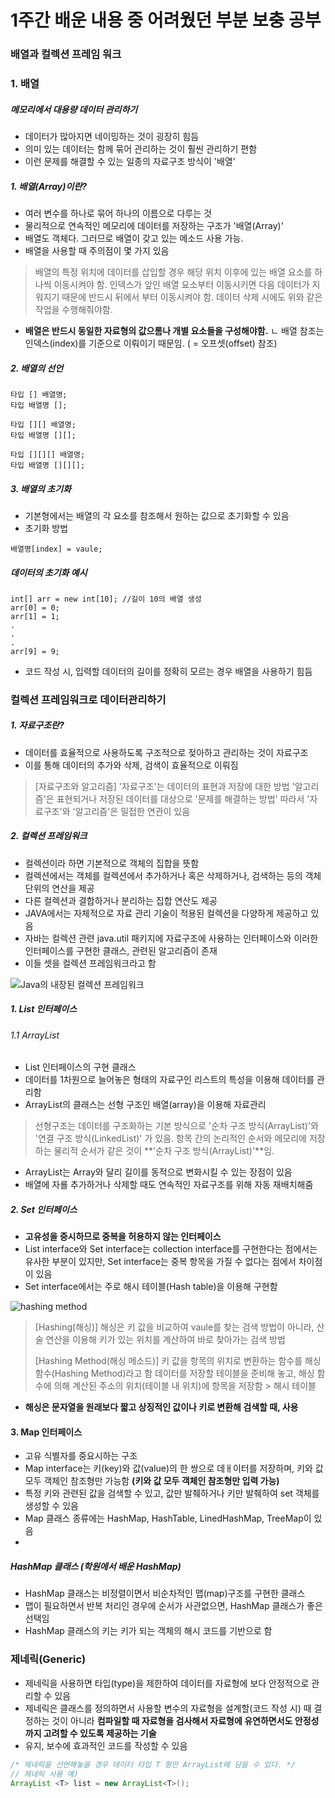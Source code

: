 # 1주간 배운 내용 중 어려웠던 부분 보충 공부
### 배열과 컬렉션 프레임 워크
### 1. 배열
##### 메모리에서 대용량 데이터 관리하기

- 데이터가 많아지면 네이밍하는 것이 굉장히 힘듬
- 의미 있는 데이터는 함께 묶어 관리하는 것이 훨씬 관리하기 편함
- 이런 문제를 해결할 수 있는 일종의 자료구조 방식이 '배열'

##### 1. 배열(Array)이란?

- 여러 변수를 하나로 묶어 하나의 이름으로 다루는 것
- 물리적으로 연속적인 메모리에 데이터를 저장하는 구조가 '배열(Array)'
- 배열도 객체다. 그러므로 배열이 갖고 있는 메소드 사용 가능.
- 배열을 사용할 때 주의점이 몇 가지 있음

> 배열의 특정 위치에 데이터를 삽입할 경우 해당 위치 이후에 있는 배열 요소를 하나씩 이동시켜야 함. 인덱스가 앞인 배열 요소부터 이동시키면 다음 데이터가 지워지기 때문에 반드시 뒤에서 부터 이동시켜야 함. 데이터 삭제 시에도 위와 같은 작업을 수행해줘야함.

- **배열은 반드시 동일한 자료형의 값으롬나 개별 요소들을 구성해야함.**
  ㄴ 배열 참조는 인덱스(index)를 기준으로 이뤄이기 때문임. ( = 오프셋(offset) 참조)

##### 2. 배열의 선언

```
타입 [] 배열명;
타입 배열명 [];

타입 [][] 배열명;
타입 배열명 [][];

타입 [][][] 배열명;
타입 배열명 [][][];
```
##### 3. 배열의 초기화
- 기본형에서는 배열의 각 요소를 참조해서 원하는 값으로 초기화할 수 있음
- 초기화 방법
```
배열명[index] = vaule;
```
##### 데이터의 초기화 예시

```
int[] arr = new int[10]; //길이 10의 배열 생성
arr[0] = 0;
arr[1] = 1;
.
.
.
arr[9] = 9;
```
- 코드 작성 시, 입력할 데이터의 길이를 정확히 모르는 경우 배열을 사용하기 힘듬

### 컬렉션 프레임워크로 데이터관리하기

##### 1. 자료구조란?

- 데이터를 효율적으로 사용하도록 구조적으로 젖아하고 관리하는 것이 자료구조
- 이를 통해 데이터의 추가와 삭제, 검색이 효율적으로 이뤄짐

> [자료구조와 알고리즘]
> '자료구조'는 데이터의 표현과 저장에 대한 방법
> '알고리즘'은 표현되거나 저장된 데이터를 대상으로 '문제를 해결하는 방법'
>  따라서 '자료구조'와 '알고리즘'은 밀접한 연관이 있음

##### 2. 컬렉션 프레임워크

- 컬렉션이라 하면 기본적으로 객체의 집합을 뜻함
- 컬렉션에서는 객체를 컬렉션에서 추가하거나 혹은 삭제하거나, 검색하는 등의 객체 단위의 연산을 제공
- 다른 컬렉션과 결합하거나 분리하는 집합 연산도 제공
- JAVA에서는 자체적으로 자료 관리 기술이 적용된 컬렉션을 다양하게 제공하고 있음
- 자바는 컬렉션 관련 java.util 패키지에 자료구조에 사용하는 인터페이스와 이러한 인터페이스를 구현한 클래스, 관련된 알고리즘이 존재
- 이들 셋을 컬렉션 프레임워크라고 함

![Java의 내장된 컬렉션 프레임워크](http://cfile26.uf.tistory.com/image/2630264F548D957F0950CA)

##### 1. List 인터페이스

######  1.1 ArrayList

- List 인터페이스의 구현 클래스
- 데이터를 1차원으로 늘어놓은 형태의 자료구인 리스트의 특성을 이용해 데이터를 관리함
- ArrayList의 클래스는 선형 구조인 배열(array)을 이용해 자료관리
> 선형구조는 데이터를 구조화하는 기본 방식으로 '순차 구조 방식(ArrayList)'와 '연결 구조 방식(LinkedList)' 가 있음. 항목 간의 논리적인 순서와 메모리에 저장하는 물리적 순서가 같은 것이 **'순차 구조 방식(ArrayList)'**임.
>
- ArrayList는 Array와 달리 길이를 동적으로 변화시킬 수 있는 장점이 있음
- 배열에 자룔 추가하거나 삭제할 때도 연속적인 자료구조를 위해 자동 재배치해줌



##### 2. Set 인터페이스
- **고유성을 중시하므로 중복을 허용하지 않는 인터페이스** 
- List interface와 Set interface는 collection interface를 구현한다는 점에서는 유사한 부분이 있지만, Set interface는 중복 항목을 가질 수 없다는 점에서 차이점이 있음
- Set interface에서는 주로 해시 테이블(Hash table)을 이용해 구현함


![hashing method](https://upload.wikimedia.org/wikipedia/commons/thumb/7/71/Hash_table_4_1_1_0_0_0_0_LL.svg/240px-Hash_table_4_1_1_0_0_0_0_LL.svg.png)

> [Hashing(해싱)]
>   해싱은 키 값을 비교하여 vaule를 찾는 검색 방법이 아니라, 산술 연산을 이용해 키가 있는 위치를 계산하여 바로 찾아가는 검색 방법
>
> [Hashing Method(해싱 메소드)]
>  키 값을 항목의 위치로 변환하는 함수를 해싱 함수(Hashing Method)라고 함
>  데이터를 저장할 테이블을 준비해 놓고, 해싱 함수에 의해 계산된 주소의 위치(테이블 내 위치)에 항목을 저장함 > 해시 테이블

- **해싱은 문자열을 원래보다 짧고 상징적인 값이나 키로 변환해 검색할 때, 사용**

#### 3. Map 인터페이스

- 고유 식별자를 중요시하는 구조
- Map interface는 키(key)와 값(value)의 한 쌍으로 데ㅐ이터를 저장하며, 키와 값 모두 객체인 참조형만 가능함 **(키와 값 모두 객체인 참조형만 입력 가능)**
- 특정 키와 관련된 값을 검색할 수 있고, 값만 발췌하거나 키만 발췌하여 set 객체를 생성할 수 있음
- Map 클래스 종류에는 HashMap, HashTable, LinedHashMap, TreeMap이 있음
- ​

##### HashMap 클래스 (학원에서 배운 HashMap)
- HashMap 클래스는 비정렬이면서 비순차적인 맵(map)구조를 구현한 클래스
- 맵이 필요하면서 반복 처리인 경우에 순서가 사관없으면, HashMap 클래스가 좋은 선택임
- HashMap 클래스의 키는 키가 되는 객체의 해시 코드를 기반으로 함

### 제네릭(Generic)
- 제네릭을 사용하면 타입(type)을 제한하여 데이터를 자료형에 보다 안정적으로 관리할 수 있음
- 제네릭은 클래스를 정의하면서 사용할 변수의 자료형을 설계할(코드 작성 시) 때 결정하는 것이 아니라 **컴파일할 때 자료형을 검사해서 자료형에 유연하면서도 안정성까지 고려할 수 있도록 제공하는 기술**
- 유지, 보수에 효과적인 코드를 작성할 수 있음

```java
/* 제네릭을 선언해놓을 경우 데이터 타입 T 형만 ArrayList에 담을 수 있다. */
// 제네릭 사용 예) 
ArrayList <T> list = new ArrayList<T>(); 

```

















































